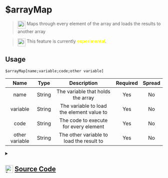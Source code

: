 # $arrayMap
> <img align="top" src="https://upload.wikimedia.org/wikipedia/commons/thumb/e/e4/Infobox_info_icon.svg/160px-Infobox_info_icon.svg.png?20150409153300" alt="image" width="25" height="auto"> Maps through every element of the array and loads the results to another array

> <img align="top" src="https://upload.wikimedia.org/wikipedia/commons/thumb/1/17/Warning.svg/156px-Warning.svg.png" alt="image" width="25" height="auto"> This feature is currently <span style="color:yellow"><strong>experimental</strong></span>.

## Usage
```
$arrayMap[name;variable;code;other variable]
```
| Name | Type | Description | Required | Spread
| :---: | :---: | :---: | :---: | :---: |
name | String | The variable that holds the array | Yes | No
variable | String | The variable to load the element value to | Yes | No
code | String | The code to execute for every element | Yes | No
other variable | String | The other variable to load the result to | Yes | No
<details>
<summary>
    
## <img align="top" src="https://cdn4.iconfinder.com/data/icons/iconsimple-logotypes/512/github-512.png" alt="image" width="25" height="auto">  [Source Code](https://github.com/tryforge/ForgeScript-V2/blob/main/src/native/arrayMap.ts)
    
</summary>
    
```ts
import { ArgType, IExtendedCompiledFunctionField, NativeFunction, Return } from "../structures"

export default new NativeFunction({
    name: "$arrayMap",
    version: "1.0.0",
    description: "Maps through every element of the array and loads the results to another array",
    unwrap: false,
    experimental: true,
    args: [
        {
            name: "name",
            description: "The variable that holds the array",
            rest: false,
            required: true,
            type: ArgType.String,
        },
        {
            name: "variable",
            description: "The variable to load the element value to",
            rest: false,
            required: true,
            type: ArgType.String,
        },
        {
            name: "code",
            description: "The code to execute for every element",
            rest: false,
            required: true,
            type: ArgType.String,
        },
        {
            name: "other variable",
            description: "The other variable to load the result to",
            rest: false,
            required: true,
            type: ArgType.String,
        },
    ],
    brackets: true,
    async execute(ctx) {
        const [nameField, varField, code, otherVarField] = this.data.fields! as IExtendedCompiledFunctionField[]

        const name = await this["resolveCode"](ctx, nameField)
        if (!this["isValidReturnType"](name)) return name

        const variable = await this["resolveCode"](ctx, varField)
        if (!this["isValidReturnType"](variable)) return variable

        const otherVariable = await this["resolveCode"](ctx, otherVarField)
        if (!this["isValidReturnType"](otherVariable)) return variable

        const arr = ctx.getEnvironmentKey([name.value as string])
        const varName = variable.value as string
        const otherVarName = otherVariable.value as string

        const newArr = new Array<unknown>()

        if (Array.isArray(arr)) {
            for (let i = 0, len = arr.length; i < len; i++) {
                const el = arr[i]
                ctx.setEnvironmentKey(varName, el)
                const rt = (await this["resolveCode"](ctx, code)) as Return

                if (rt.return) {
                    newArr.push(rt.value)
                } else if (!this["isValidReturnType"](rt)) return rt
            }
        }

        ctx.setEnvironmentKey(otherVarName, newArr)

        return Return.success()
    },
})

```
    
</details>
